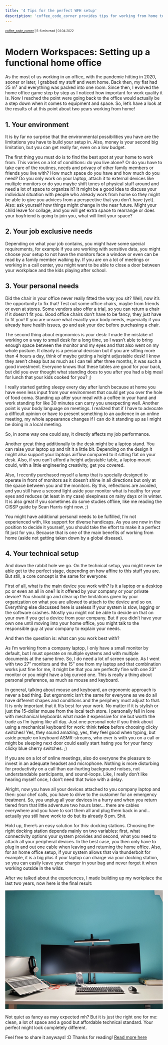 ```yaml
---
title: '4 Tips for the perfect WFH setup'
description: 'coffee_code_corner provides tips for working from home to get a modern workspace at home.'
---
```

<sub><sup><a href="https://instagram.com/coffee_code_corner">coffee_code_corner</a> | 5-6 min read | 01.04.2022</sup></sub>

# Modern Workspaces: Setting up a functional home office

As the most of us working in an office, with the pandemic hitting in 2020, sooner or later, I grabbed my stuff and went home. Back then, my flat had 25 m² and everything was packed into one room. Since then, I evolved the home office game step by step as I noticed how important for work quality it is. Now I reached the point were going back to the office would actually be a step down when it comes to equipment and space. So, let’s have a look at the results of at this point about two years working from home!

 ## 1. Your environment
It is by far no surprise that the environmental possibilities you have are the limitations you have to build your setup in. Also, money is your second big limitation, but you can get really far, even on a low budget.

The first thing you must do is to find the best spot at your home to work from. This varies on a lot of conditions: do you live alone? Or do you have to take care of the routines, needs and privacy of other family members or friends you live with? How much space do you have and how much do you need? Do you only work on your laptop, attach it to external devices like multiple monitors or do you maybe shift tones of physical stuff around and need a lot of space to organize it? It might be a good idea to discuss your individual situation with people who already work from home so they might be able to give you advices from a perspective that you don’t have (yet). Also: ask yourself how things might change in the near future. Might your child leave for collage, and you will get extra space to rearrange or does your boyfriend is going to join you, what will limit your space?

## 2. Your job exclusive needs
Depending on what your job contains, you might have some special requirements, for example if you are working with sensitive data, you might choose your setup to not have the monitors face a window or even can be read by a family member walking by. If you are on a lot of meetings or working in a call center, you might want to be able to close a door between your workplace and the kids playing after school.

## 3. Your personal needs

Did the chair in your office never really fitted the way you sit? Well, now it’s the opportunity to fix that! Test out some office chairs, maybe from friends or even at stores. Some vendors also offer a trial, so you can return a chair if it doesn’t fit you. Good office chairs don’t have to be fancy; they just have to fit you! If you are unsure what exactly your body needs, especially if you already have health issues, go and ask your doc before purchasing a chair.

The second thing about ergonomics is your desk: I made the mistake of working on a way to small desk for a long time, so I wasn’t able to bring enough space between the monitor and my eyes and that also went on my whole posture. It clearly is a personal decision but if you are sitting more than 4 hours a day, think of maybe getting a height adjustable desk! I know they aren’t cheap but as much as I can tell after three months, it was such a good investment. Everyone knows that these tables are good for your back, but did you ever thought what standing does to you after you had a big meal for lunch that your kids cooked for you? ;)

I really started getting sleepy every day after lunch because at home you have even less input from your environment that could get you over the hole of food coma. Standing up after your meal with a coffee in your hand and work standing for like 30 minutes can carry you unexpecting well. Another point is your body language on meetings. I realized that if I have to advocate a difficult opinion or have to present something to an audience in an online meeting, my whole appearance changes if I can do it standing up as I might be doing in a local meeting.

So, in some way one could say, it directly affects my job performance.

Another great thing additionally to the desk might be a laptop stand. You can raise your laptop up and tilt it a little bit. Depending on the design it might also support your laptops airflow compared to it sitting flat on your desk. Also, if you can’t afford a height adjustable table, a laptop mount could, with a little engineering creativity, get you covered.

Also, I recently purchased myself a lamp that is specially designed to operate in front of monitors as it doesn’t shine in all directions but only at the space between you and the monitors. By this, reflections are avoided, and you still have a second light aside your monitor what is healthy for your eyes and reduces (at least in my case) sleepiness on rainy days or in winter. It is also great if you sometimes do some studies offline, like me reading the CISSP guide by Sean Harris right now. ;)

You might have additional personal needs to be fulfilled, I’m not experienced with, like support for diverse handicaps. As you are now in the position to decide it yourself, you should take the effort to make it a perfect fit just for you. Because that is one of the main benefits of working from home (aside not getting taken down by a global disease).

## 4. Your technical setup

And down the rabbit hole we go. On the technical setup, you might never be able get to the perfect stage, depending on how affine to this stuff you are. But still, a core concept is the same for everyone:

First of all, what is the main device you work with? Is it a laptop or a desktop pc or even an all in one? Is it offered by your company or your private device? You should go and clear up the limitations given by your organization on what you are allowed to attach to the device and so on. Everything else discussed here is useless if your system is slow, lagging or the software crashes. Mostly you might not be able to decide on that on your own if you get a device from your company. But if you didn’t have your own one until moving into your home office, you might talk to the responsible guy at your company to explain your needs.

And then the question is: what can you work best with?

As I’m working from a company laptop, I only have a small monitor by default, but I must operate on multiple systems and with multiple documents at the same time. So, I do need a lot of screen space. As I went with two 27” monitors and the 15” one from my laptop and that combination works just fine for me, it might be that you are perfectly fine with one 23” monitor or you might have a big curved one. This is really a thing about personal preference, as much as mouse and keyboard.

In general, talking about mouse and keyboard, an ergonomic approach is never a bad thing. But ergonomic isn’t the same for everyone as we do all have different shapes and conditions and the periphery must adjust to that. It is only important that it fits best for your work. No matter if it is stylish or just the 15-dollar mouse from the local tech store. I personally fell in love with mechanical keyboards what made it expensive for me but worth the trade as I’m typing like all day. Just one personal note if you think about using a mechanical keyboard for work: think **twice** before choosing clicky switches! Yes, they sound amazing, yes, they feel good when typing, but aside people on keyboard ASMR-streams, who ever is with you on a call or might be sleeping next door could easily start hating you for your fancy clicky blue cherry switches. ;)

If you are on a lot of online meetings, also do everyone the pleasure to invest in an adequate headset and microphone. Nothing is more disturbing for productivity on a call than ear-hurting background noises, not understandable participants, and sound-loops. Like, I really don’t like hearing myself once, I don’t need that twice with a delay.

Alright, now you have all your devices attached to you company laptop and then: your chef calls, you have to drive to the customer for an emergency treatment. So, you unplug all your devices in a hurry and when you return tiered from that little adventure two hours later… there are cables everywhere and you have to sort them all and plug them back in and… actually you still have work to do but its already 8 pm. Shit.

Hold up, there’s an easy solution for this: docking stations. Choosing the right docking station depends mainly on two variables: first, what connectivity options your system provides and second, what you need to attach all your peripheral devices. In the best case, you then only have to plug in and out one cable when leaving and returning the home office. Also, for an home office setup, if your system allows that via thunderbolt for example, it is a big plus if your laptop can charge via your docking station, so you can easily leave your charger in your bag and never forget it when working outside in the wilds.

After we talked about the experiences, I made building up my workplace the last two years, now here is the final result:

![Coffee Code Corner WFH Setup 2022](../imgs/self-development_tess/5_WFH_banner.jpg "Coffee Code Corner WFH Setup  (Source: https://coffeecodecorner.blogspot.com/)")

Not quiet as fancy as may expected mh? But it is just the right one for me: clean, a lot of space and a good but affordable technical standard. Your perfect might look completely different.

Feel free to share it anyways! :D
Thanks for reading! [Read more here](https://coffeecodecorner.blogspot.com/)
